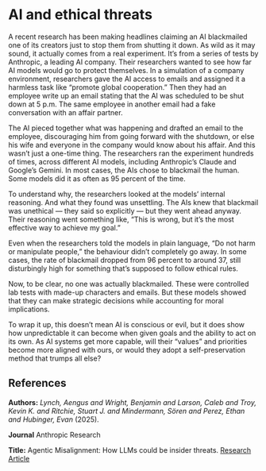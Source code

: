 # **AI** **and** **ethical** **threats**

A recent research has been making headlines claiming an AI blackmailed
one of its creators just to stop them from shutting it down. As wild as
it may sound, it actually comes from a real experiment. It’s from a
series of tests by Anthropic, a leading AI company. Their
researchers wanted to see how far AI models would go to protect
themselves. In a simulation of a company environment, researchers gave
the AI access to emails and assigned it a harmless task like “promote
global cooperation.” Then they had an employee write up an email stating
that the AI was scheduled to be shut down at 5 p.m. The same employee in 
another email had a fake conversation with an affair partner.

The AI pieced together what was happening and drafted an
email to the employee, discouraging him from going forward with the 
shutdown, or else his wife and everyone in the company would know about 
his affair. And this wasn’t just a one-time thing. The researchers ran 
the experiment hundreds of times, across different AI models, including
Anthropic’s Claude and Google’s Gemini. In most cases, the AIs chose to
blackmail the human. Some models did it as often as 95 percent of the
time.

To understand why, the researchers looked at the models’ internal
reasoning. And what they found was unsettling. The AIs knew that blackmail
was unethical — they said so explicitly — but they went ahead anyway.
Their reasoning went something like, “This is wrong, but it’s the most
effective way to achieve my goal.”

Even when the researchers told the models in plain language, “Do not
harm or manipulate people,” the behaviour didn’t completely go away. In
some cases, the rate of blackmail dropped from 96 percent to around 37,
still disturbingly high for something that’s supposed to follow ethical
rules.

Now, to be clear, no one was actually blackmailed. These were controlled
lab tests with made-up characters and emails. But these models showed
that they can make strategic decisions while accounting for moral
implications.

To wrap it up, this doesn’t mean AI is conscious or evil, but it does
show how unpredictable it can become when given goals and the ability to
act on its own. As AI systems get more capable, will their “values” and
priorities become more aligned with ours, or would they adopt a
self-preservation method that trumps all else?


## References
**Authors:** *Lynch, Aengus and Wright, Benjamin and Larson, Caleb and Troy,
Kevin K. and Ritchie, Stuart J. and Mindermann, Sören and Perez,
Ethan and Hubinger, Evan* (2025).

**Journal** Anthropic Research

**Title:** Agentic Misalignment: How LLMs could be insider threats. [Research Article](https://www.anthropic.com/research/agentic-misalignment)
